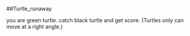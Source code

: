 ##Turtle_runaway

you are green turtle.
catch black turtle and get score.
(Turtles only can move at a right angle.)


